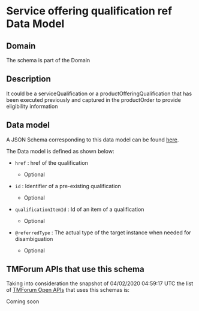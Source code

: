 # Service offering qualification ref Data Model

## Domain

The  schema is part of the  Domain

## Description

It could be a serviceQualification or a productOfferingQualification that has been executed previously and captured in the productOrder to provide eligibility information

## Data model

A JSON Schema corresponding to this data model can be found
[here](https://github.com/tmforum-rand/schemas/blob/candidates/Service/ServiceOfferingQualificationRef.schema.json).

The Data model is defined as shown below:

- `href` : href of the qualification

  - Optional


- `id` : Identifier of a pre-existing qualification

  - Optional


- `qualificationItemId` : Id of an item of a qualification

  - Optional


- `@referredType` : The actual type of the target instance when needed for disambiguation

  - Optional






## TMForum APIs that use this schema

Taking into consideration the snapshot of 04/02/2020 04:59:17 UTC the list of [TMForum Open APIs](https://www.tmforum.org/open-apis/) that uses this schemas is:

Coming soon